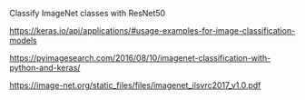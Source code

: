Classify ImageNet classes with ResNet50

https://keras.io/api/applications/#usage-examples-for-image-classification-models

https://pyimagesearch.com/2016/08/10/imagenet-classification-with-python-and-keras/

https://image-net.org/static_files/files/imagenet_ilsvrc2017_v1.0.pdf
